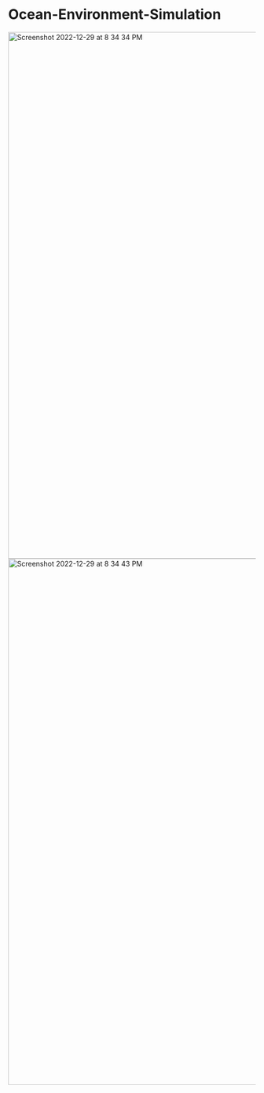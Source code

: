 # Ocean-Environment-Simulation

<img width="1072" alt="Screenshot 2022-12-29 at 8 34 34 PM" src="https://user-images.githubusercontent.com/57753131/209918741-a7ccfd42-0176-4b45-90eb-eaf3a0fda9ef.png">


<img width="1072" alt="Screenshot 2022-12-29 at 8 34 43 PM" src="https://user-images.githubusercontent.com/57753131/209918746-db000232-c335-4dd3-9fbf-87bd648c5c40.png">

